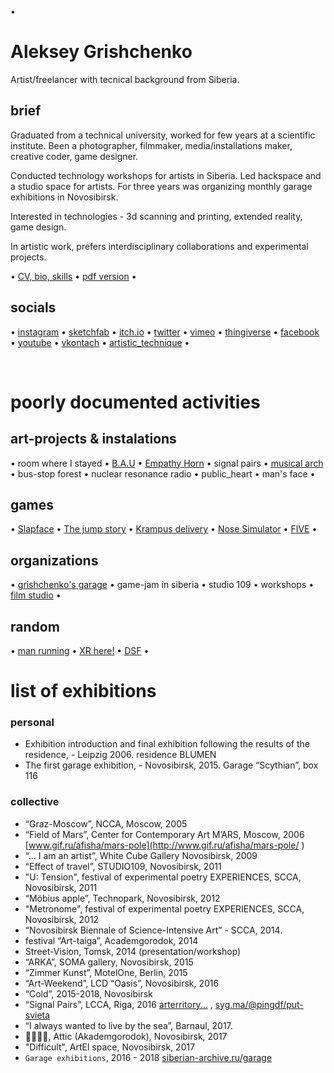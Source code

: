 •
# Aleksey Grishchenko

Artist/freelancer with tecnical background from Siberia.

## brief
Graduated from a technical university, worked for few years at a scientific institute. Been a photographer, filmmaker, media/installations maker, creative coder, game designer.

Conducted technology workshops for artists in Siberia. Led hackspace and a studio space for artists. For three years was organizing monthly garage exhibitions in Novosibirsk.

Interested in technologies - 3d scanning and printing, extended reality, game design.

In artistic work, prefers interdisciplinary collaborations and experimental projects.

•
[CV, bio, skills](cv-bio.md) •
[pdf version](cv/bio-cv-2024.pdf) •

## socials
•
[instagram](https://www.instagram.com/eggnot1/) •
[sketchfab](https://sketchfab.com/eggnot) •
[itch.io](https://eggnot.itch.io/) •
[twitter](https://twitter.com/eggnot4) •
[vimeo](https://vimeo.com/eggnot) •
[thingiverse](https://www.thingiverse.com/eggnot) •
[facebook](https://www.facebook.com/eggnot1) •
[youtube](https://www.youtube.com/channelUCK0ev2LGNSdGau6gKvJhqIw) •
[vkontach](https://vk.com/eggnot) •
[artistic_technique](https://www.youtube.com/channel/UCdvlxi_PDWnofwnoCXpuH8A) •

$~~$
# poorly documented activities

## art-projects & instalations
• room where I stayed •
[B.A.U](bau) •
[Empathy Horn](empathy_horn) •
signal pairs •
[musical arch](musical_arch) •
bus-stop forest •
nuclear resonance radio •
public_heart •
man's face •

## games
• [Slapface](https://eggnot.itch.io/slap-face) •
[The jump story](the_jump_story) •
[Krampus delivery](https://eggnot.itch.io/krampus-delivery) •
[Nose Simulator](https://meownsk.itch.io/nose-simulator) •
[FIVE](https://13floor.itch.io/five) •


## organizations
• [grishchenko's garage](garage) •
game-jam in siberia •
studio 109 •
workshops •
[film studio](http://thekinostudio.blogspot.ru/) •


## random
• [man running](man_running) • [XR here!](xr) • [DSF](dsf) •


# list of exhibitions
### personal
* Exhibition introduction and final exhibition following the results of the residence, - Leipzig 2006. residence BLUMEN
* The first garage exhibition, - Novosibirsk, 2015. Garage “Scythian”, box 116

### collective
* “Graz-Moscow”, NCCA, Moscow, 2005
* “Field of Mars”, Center for Contemporary Art M’ARS, Moscow, 2006 [www.gif.ru/afisha/mars-pole](http://www.gif.ru/afisha/mars-pole/ )
* “... I am an artist”, White Cube Gallery Novosibirsk, 2009
* “Effect of travel”, STUDIO109, Novosibirsk, 2011
* "U: Tension", festival of experimental poetry EXPERIENCES, SCCA, Novosibirsk, 2011
* “Möbius apple”, Technopark, Novosibirsk, 2012
* "Metronome", festival of experimental poetry EXPERIENCES, SCCA, Novosibirsk, 2012
* “Novosibirsk Biennale of Science-Intensive Art” - SCCA, 2014.
* festival “Art-taiga”, Academgorodok, 2014
* Street-Vision, Tomsk, 2014 (presentation/workshop)
* “ARKA”, SOMA gallery, Novosibirsk, 2015
* “Zimmer Kunst”, MotelOne, Berlin, 2015
* “Art-Weekend”, LCD “Oasis”, Novosibirsk, 2016
* “Cold”, 2015-2018, Novosibirsk
* “Signal Pairs”, LCCA, Riga, 2016 [arterritory...](https://arterritory.com/ru/vizualnoe_iskusstvo/sut_dnja_qa/16970-signal_dan._signal_prinjat/) , [syg.ma/@pingdf/put-svieta](https://syg.ma/@pingdf/put-svieta)
* “I always wanted to live by the sea”, Barnaul, 2017.
* 👌🏻👈🏻, Attic (Akademgorodok), Novosibirsk, 2017
* "Difficult", ArtEl space, Novosibirsk, 2017
* `Garage exhibitions`, 2016 - 2018 [siberian-archive.ru/garage](http://siberian-archive.ru/garage/)